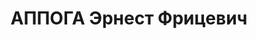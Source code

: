 ---
title: АППОГА Эрнест Фрицевич
description: 'Род. в 1898, Курляндская губ., г. Либава, латыш, обр.: специальное высшее,
  член ВКП(б). Проживал: Москва, Потаповский пер., д. 9/11, кв. 87. Начальник 3-го
  отдела Генштаба и начальник Военных сообщений РККА, комкор

  Арестован 22.05.1937. Обв. в участии в антисоветском военно-фашистском заговоре
  и вредительстве. Приговор: ВК ВС СССР, 28.11.1937 – ВМН. Расстрелян 28.11.1937,
  г.Москва.

  Реабилитирован ВК ВС СССР апрель 1956'
---